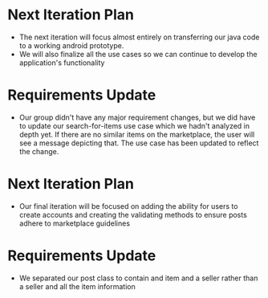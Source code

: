 # Next Iteration Plan

- The next iteration will focus almost entirely on transferring our java code to a working android prototype.
- We will also finalize all the use cases so we can continue to develop the application's functionality

# Requirements Update
- Our group didn't have any major requirement changes, but we did have 
  to update our search-for-items use case which we hadn't analyzed in 
  depth yet.  If there are no similar items on the marketplace, the
  user will see a message depicting that. The use case has been 
  updated to reflect the change.  


# Next Iteration Plan
- Our final iteration will be focused on adding the ability for users to create accounts and creating the validating methods to ensure posts adhere to marketplace guidelines


# Requirements Update
- We separated our post class to contain and item and a seller rather than a seller and all the item information
